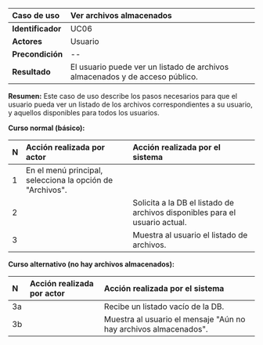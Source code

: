 | **Caso de uso**      | **Ver archivos almacenados** |
| :---        | :---        |
| **Identificador**      | UC06 |
| **Actores**      | Usuario |
| **Precondición**   | -- |
| **Resultado**   | El usuario puede ver un listado de archivos almacenados y de acceso público. |

**Resumen:**
Este caso de uso describe los pasos necesarios para que el usuario pueda ver un listado de los archivos correspondientes a su usuario, y aquellos disponibles para todos los usuarios.

**Curso normal (básico):**

| **N**      | **Acción realizada por actor** | **Acción realizada por el sistema** |
| :---        | :---        | :---        |
| 1      | En el menú principal, selecciona la opción de "Archivos". |  |
| 2      |  | Solicita a la DB el listado de archivos disponibles para el usuario actual. |
| 3      |  | Muestra al usuario el listado de archivos. |

**Curso alternativo (no hay archivos almacenados):**

| **N**      | **Acción realizada por actor** | **Acción realizada por el sistema** |
| :---        | :---        | :---        |
| 3a      |  | Recibe un listado vacío de la DB. |
| 3b      |  | Muestra al usuario el mensaje "Aún no hay archivos almacenados". |
